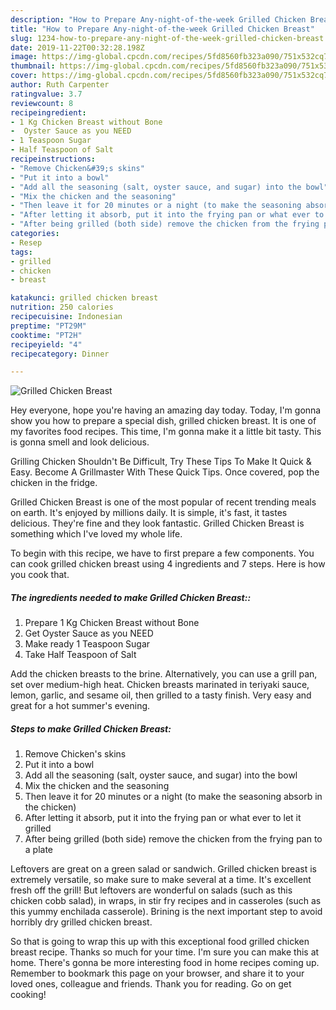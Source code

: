 ```yaml
---
description: "How to Prepare Any-night-of-the-week Grilled Chicken Breast"
title: "How to Prepare Any-night-of-the-week Grilled Chicken Breast"
slug: 1234-how-to-prepare-any-night-of-the-week-grilled-chicken-breast
date: 2019-11-22T00:32:28.198Z
image: https://img-global.cpcdn.com/recipes/5fd8560fb323a090/751x532cq70/grilled-chicken-breast-recipe-main-photo.jpg
thumbnail: https://img-global.cpcdn.com/recipes/5fd8560fb323a090/751x532cq70/grilled-chicken-breast-recipe-main-photo.jpg
cover: https://img-global.cpcdn.com/recipes/5fd8560fb323a090/751x532cq70/grilled-chicken-breast-recipe-main-photo.jpg
author: Ruth Carpenter
ratingvalue: 3.7
reviewcount: 8
recipeingredient:
- 1 Kg Chicken Breast without Bone
-  Oyster Sauce as you NEED
- 1 Teaspoon Sugar
- Half Teaspoon of Salt
recipeinstructions:
- "Remove Chicken&#39;s skins"
- "Put it into a bowl"
- "Add all the seasoning (salt, oyster sauce, and sugar) into the bowl"
- "Mix the chicken and the seasoning"
- "Then leave it for 20 minutes or a night (to make the seasoning absorb in the chicken)"
- "After letting it absorb, put it into the frying pan or what ever to let it grilled"
- "After being grilled (both side) remove the chicken from the frying pan to a plate"
categories:
- Resep
tags:
- grilled
- chicken
- breast

katakunci: grilled chicken breast
nutrition: 250 calories
recipecuisine: Indonesian
preptime: "PT29M"
cooktime: "PT2H"
recipeyield: "4"
recipecategory: Dinner

---
```



![Grilled Chicken Breast](https://img-global.cpcdn.com/recipes/5fd8560fb323a090/751x532cq70/grilled-chicken-breast-recipe-main-photo.jpg)

Hey everyone, hope you're having an amazing day today. Today, I'm gonna show you how to prepare a special dish, grilled chicken breast. It is one of my favorites food recipes. This time, I'm gonna make it a little bit tasty. This is gonna smell and look delicious.

Grilling Chicken Shouldn&#39;t Be Difficult, Try These Tips To Make It Quick &amp; Easy. Become A Grillmaster With These Quick Tips. Once covered, pop the chicken in the fridge.

Grilled Chicken Breast is one of the most popular of recent trending meals on earth. It's enjoyed by millions daily. It is simple, it's fast, it tastes delicious. They're fine and they look fantastic. Grilled Chicken Breast is something which I've loved my whole life.


To begin with this recipe, we have to first prepare a few components. You can cook grilled chicken breast using 4 ingredients and 7 steps. Here is how you cook that.

##### The ingredients needed to make Grilled Chicken Breast::

1. Prepare 1 Kg Chicken Breast without Bone
1. Get  Oyster Sauce as you NEED
1. Make ready 1 Teaspoon Sugar
1. Take Half Teaspoon of Salt


Add the chicken breasts to the brine. Alternatively, you can use a grill pan, set over medium-high heat. Chicken breasts marinated in teriyaki sauce, lemon, garlic, and sesame oil, then grilled to a tasty finish. Very easy and great for a hot summer&#39;s evening. 

##### Steps to make Grilled Chicken Breast:

1. Remove Chicken&#39;s skins
1. Put it into a bowl
1. Add all the seasoning (salt, oyster sauce, and sugar) into the bowl
1. Mix the chicken and the seasoning
1. Then leave it for 20 minutes or a night (to make the seasoning absorb in the chicken)
1. After letting it absorb, put it into the frying pan or what ever to let it grilled
1. After being grilled (both side) remove the chicken from the frying pan to a plate


Leftovers are great on a green salad or sandwich. Grilled chicken breast is extremely versatile, so make sure to make several at a time. It&#39;s excellent fresh off the grill! But leftovers are wonderful on salads (such as this chicken cobb salad), in wraps, in stir fry recipes and in casseroles (such as this yummy enchilada casserole). Brining is the next important step to avoid horribly dry grilled chicken breast. 

So that is going to wrap this up with this exceptional food grilled chicken breast recipe. Thanks so much for your time. I'm sure you can make this at home. There's gonna be more interesting food in home recipes coming up. Remember to bookmark this page on your browser, and share it to your loved ones, colleague and friends. Thank you for reading. Go on get cooking!
